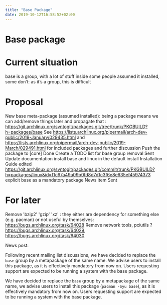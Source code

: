 ```yaml
---
title: "Base Package"
date: 2019-10-12T16:58:52+02:00
---
```


# Base package

# Current situation
base is a group, with a lot of stuff inside
some people assumed it installed, some don’t: as it’s a group, this is difficult

# Proposal
New base meta-package (assumed installed): being a package means we can add/remove things later and propagate that : https://git.archlinux.org/svntogit/packages.git/tree/trunk/PKGBUILD?h=packages/base
See https://lists.archlinux.org/pipermail/arch-dev-public/2019-January/029435.html and https://lists.archlinux.org/pipermail/arch-dev-public/2019-March/029491.html for included packages and further discussion
Push the package to [core]
Done
Create a TODO list for base group removal
Sent
Update documentation
install base and linux in the default install
Installation Guide edited
https://git.archlinux.org/svntogit/packages.git/commit/trunk/PKGBUILD?h=packages/linux&id=f1c97a49a09b0fd8d7d1c3f6e8e635ef45974373
explicit base as a mandatory package
News item
Sent

# For later
Remove 'bzip2' 'gzip' 'xz' : they either are dependency for something else (e.g. pacman) or not useful by themselves: https://bugs.archlinux.org/task/64028
Remove network tools, pciutils ? https://bugs.archlinux.org/task/64029, https://bugs.archlinux.org/task/64030


News post:
    
Following recent mailing list discussions, we have decided to replace the `base` group by a metapackage of the same name. We advise users to install this package, as it is effectively mandatory from now on. Users requesting support are expected to be running a system with the base package.

We have decided to replace the `base` group by a metapackage of the same name, we advise users to install this package (`pacman -Syu base`), as it is effectively mandatory from now on.
Users requesting support are expected to be running a system with the base package.

